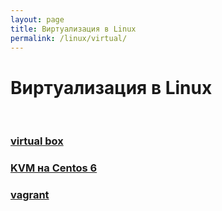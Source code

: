 ```yaml
---
layout: page
title: Виртуализация в Linux
permalink: /linux/virtual/
---
```



# Виртуализация в Linux

<br/>

### [virtual box](/linux/virtual/virtualbox/)

### [KVM на Centos 6](/linux/virtual/kvm/)

### [vagrant](/linux/virtual/vagrant/)
